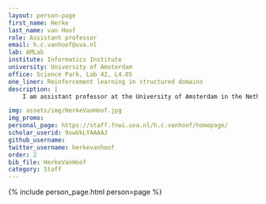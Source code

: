 ```yaml
---
layout: person-page
first_name: Herke 
last_name: van Hoof
role: Assistant professor
email: h.c.vanhoof@uva.nl
lab: AMLab
institute: Informatics Institute
university: University of Amsterdam
office: Science Park, Lab 42, L4.05
one_liner: Reinforcement learning in structured domains
description: |
    I am assistant professor at the University of Amsterdam in the Netherlands. My group works on various aspects of reinforcement learning in structured domains. Reinforcement learning is a very general framework, but the price of that generality is generally low data-efficiency. To address that, we investigate topics like using (symbolic) prior knowledge, encoding inductive biases in the policy structure, and transferring knowledge between tasks. We are furthermore interested in applying reinforcement learning to domains with structured states or actions, such as learning heuristics for combinatorial problem solving.   

img: assets/img/HerkeVanHoof.jpg
img_promo: 
personal_page: https://staff.fnwi.uva.nl/h.c.vanhoof/homepage/
scholar_userid: 9owUkLYAAAAJ
github_username:
twitter_username: herkevanhoof
order: 2
bib_file: HerkeVanHoof
category: Staff 
---
```


{% include person_page.html person=page %}
